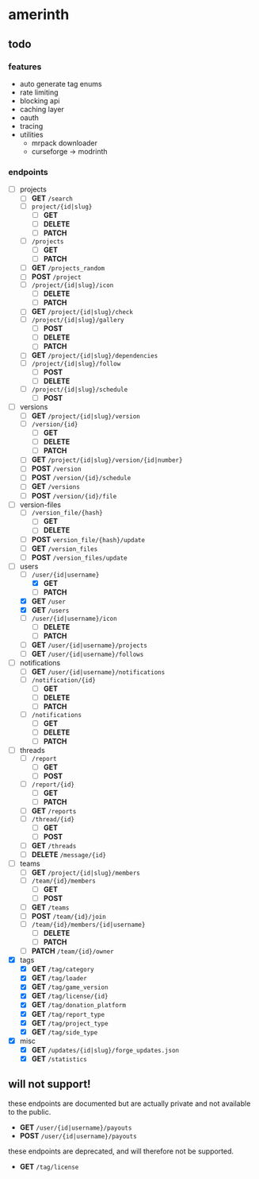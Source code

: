 # amerinth

## todo

### features

- auto generate tag enums
- rate limiting
- blocking api
- caching layer
- oauth
- tracing
- utilities
    - mrpack downloader
    - curseforge -> modrinth

### endpoints

- [ ] projects
    - [ ] **GET** `/search`
    - [ ] `project/{id|slug}`
        - [ ] **GET**
        - [ ] **DELETE**
        - [ ] **PATCH**
    - [ ] `/projects`
        - [ ] **GET**
        - [ ] **PATCH**
    - [ ] **GET** `/projects_random`
    - [ ] **POST** `/project`
    - [ ] `/project/{id|slug}/icon`
        - [ ] **DELETE**
        - [ ] **PATCH**
    - [ ] **GET** `/project/{id|slug}/check`
    - [ ] `/project/{id|slug}/gallery`
        - [ ] **POST**
        - [ ] **DELETE**
        - [ ] **PATCH**
    - [ ] **GET** `/project/{id|slug}/dependencies`
    - [ ] `/project/{id|slug}/follow`
        - [ ] **POST**
        - [ ] **DELETE**
    - [ ] `/project/{id|slug}/schedule`
        - [ ] **POST**
- [ ] versions
    - [ ] **GET** `/project/{id|slug}/version`
    - [ ] `/version/{id}`
        - [ ] **GET**
        - [ ] **DELETE**
        - [ ] **PATCH**
    - [ ] **GET** `/project/{id|slug}/version/{id|number}`
    - [ ] **POST** `/version`
    - [ ] **POST** `/version/{id}/schedule`
    - [ ] **GET** `/versions`
    - [ ] **POST** `/version/{id}/file`
- [ ] version-files
    - [ ] `/version_file/{hash}`
        - [ ] **GET**
        - [ ] **DELETE**
    - [ ] **POST** `version_file/{hash}/update`
    - [ ] **GET** `/version_files`
    - [ ] **POST** `/version_files/update` 
- [ ] users
    - [ ] `/user/{id|username}`
        - [x] **GET**
        - [ ] **PATCH**
    - [x] **GET** `/user`
    - [x] **GET** `/users`
    - [ ] `/user/{id|username}/icon`
        - [ ] **DELETE**
        - [ ] **PATCH**
    - [ ] **GET** `/user/{id|username}/projects`
    - [ ] **GET** `/user/{id|username}/follows`
- [ ] notifications
    - [ ] **GET** `/user/{id|username}/notifications`
    - [ ] `/notification/{id}`
        - [ ] **GET**
        - [ ] **DELETE**
        - [ ] **PATCH**
    - [ ] `/notifications`
        - [ ] **GET**
        - [ ] **DELETE**
        - [ ] **PATCH**
- [ ] threads
    - [ ] `/report`
        - [ ] **GET**
        - [ ] **POST**
    - [ ] `/report/{id}`
        - [ ] **GET**
        - [ ] **PATCH**
    - [ ] **GET** `/reports`
    - [ ] `/thread/{id}`
        - [ ] **GET**
        - [ ] **POST**
    - [ ] **GET** `/threads`
    - [ ] **DELETE** `/message/{id}`
- [ ] teams
    - [ ] **GET** `/project/{id|slug}/members`
    - [ ] `/team/{id}/members`
        - [ ] **GET**
        - [ ] **POST**
    - [ ] **GET** `/teams`
    - [ ] **POST** `/team/{id}/join`
    - [ ] `/team/{id}/members/{id|username}`
        - [ ] **DELETE**
        - [ ] **PATCH**
    - [ ] **PATCH** `/team/{id}/owner`
- [x] tags
    - [x] **GET** `/tag/category`
    - [x] **GET** `/tag/loader`
    - [x] **GET** `/tag/game_version`
    - [x] **GET** `/tag/license/{id}`
    - [x] **GET** `/tag/donation_platform`
    - [x] **GET** `/tag/report_type`
    - [x] **GET** `/tag/project_type`
    - [x] **GET** `/tag/side_type`
- [x] misc
    - [x] **GET** `/updates/{id|slug}/forge_updates.json`
    - [x] **GET** `/statistics`

## will not support!

these endpoints are documented but are actually private and not available to the public.

- **GET** `/user/{id|username}/payouts`
- **POST** `/user/{id|username}/payouts`

these endpoints are deprecated, and will therefore not be supported.

- **GET** `/tag/license`